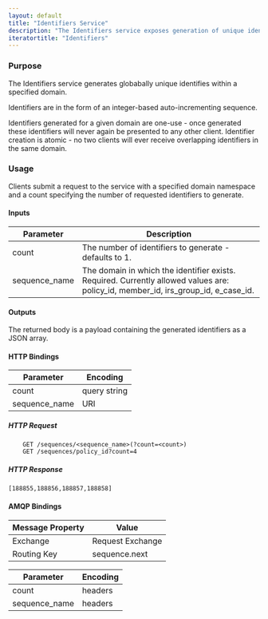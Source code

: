 ```yaml
---
layout: default
title: "Identifiers Service"
description: "The Identifiers service exposes generation of unique identifiers."
iteratortitle: "Identifiers"
---
```


### Purpose
The Identifiers service generates globabally unique identifies within a specified domain.

Identifiers are in the form of an integer-based auto-incrementing sequence.

Identifiers generated for a given domain are one-use - once generated these identifiers will never again be presented to any other client.  Identifier creation is atomic - no two clients will ever receive overlapping identifiers in the same domain.

### Usage
Clients submit a request to the service with a specified domain namespace and a count specifying the number of requested identifiers to generate.

#### Inputs

| Parameter | Description |
| --------- | ----------- |
| count | The number of identifiers to generate - defaults to 1. |
| sequence_name | The domain in which the identifier exists.  Required.  Currently allowed values are: policy_id, member_id, irs_group_id, e_case_id. |
	
#### Outputs
The returned body is a payload containing the generated identifiers as a JSON array.

#### HTTP Bindings

| Parameter | Encoding |
| --------- | -------- |
| count | query string |
| sequence_name | URI |

##### HTTP Request

        GET /sequences/<sequence_name>(?count=<count>)
        GET /sequences/policy_id?count=4

##### HTTP Response

	[188855,188856,188857,188858]

#### AMQP Bindings

| Message Property | Value |
| --- | ----- |
| Exchange | Request Exchange |
| Routing Key | sequence.next |

| Parameter | Encoding |
| --------- | -------- |
| count | headers |
| sequence_name | headers |
